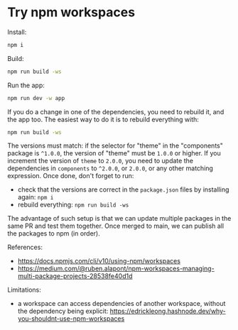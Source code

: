# Try npm workspaces

Install:

```bash
npm i
```

Build:

```bash
npm run build -ws
```

Run the app:

```bash
npm run dev -w app
```

If you do a change in one of the dependencies, you need to rebuild it, and the app too. The easiest way to do it is to rebuild everything with:

```bash
npm run build -ws
```

The versions must match: if the selector for "theme" in the "components" package is `^1.0.0`, the version of "theme" must be `1.0.0` or higher. If you increment the version of `theme` to `2.0.0`, you need to update the dependencies in `components` to `^2.0.0`, or `2.0.0`, or any other matching expression. Once done, don't forget to run:

- check that the versions are correct in the `package.json` files by installing again: `npm i`
- rebuild everything: `npm run build -ws`

The advantage of such setup is that we can update multiple packages in the same PR and test them together. Once merged to main, we can publish all the packages to npm (in order).

References:

- https://docs.npmjs.com/cli/v10/using-npm/workspaces
- https://medium.com/@ruben.alapont/npm-workspaces-managing-multi-package-projects-28538fe40d1d

Limitations:

- a workspace can access dependencies of another workspace, without the dependency being explicit: https://edrickleong.hashnode.dev/why-you-shouldnt-use-npm-workspaces
